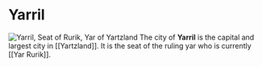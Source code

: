 # Yarril
![Yarril, Seat of Rurik, Yar of Yartzland](yarril.jpeg)
The city of **Yarril** is the capital and largest city in [[Yartzland]]. It is the seat of the ruling yar who is currently [[Yar Rurik]].

<Location><Yartzland><City>